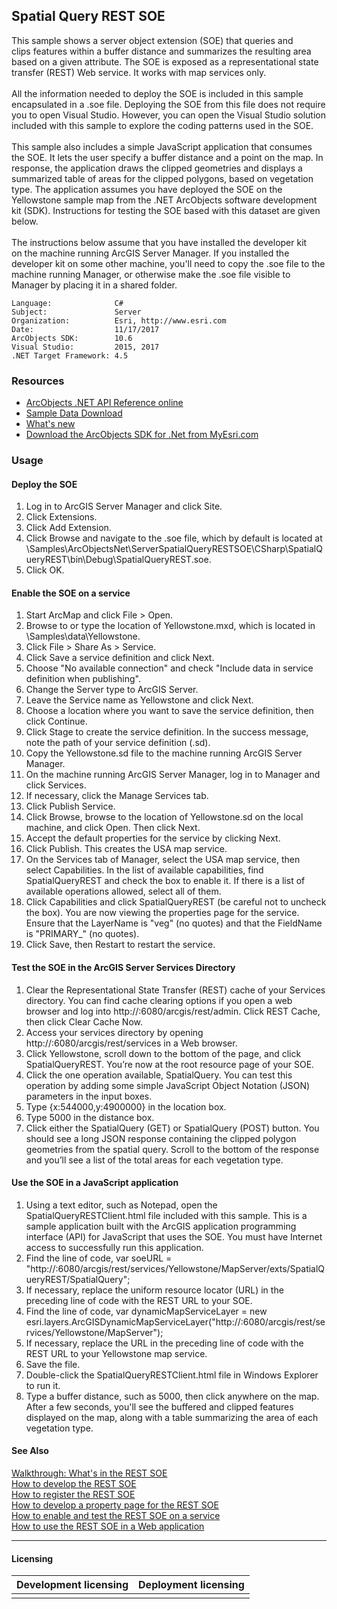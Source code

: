 ## Spatial Query REST SOE

  <div xmlns="http://www.w3.org/1999/xhtml">This sample shows a server object extension (SOE) that queries and clips features within a buffer distance and summarizes the resulting area based on a given attribute. The SOE is exposed as a representational state transfer (REST) Web service. It works with map services only.</div>
  <div xmlns="http://www.w3.org/1999/xhtml"> </div>
  <div xmlns="http://www.w3.org/1999/xhtml">All the information needed to deploy the SOE is included in this sample encapsulated in a .soe file. Deploying the SOE from this file does not require you to open Visual Studio. However, you can open the Visual Studio solution included with this sample to explore the coding patterns used in the SOE.</div>
  <div xmlns="http://www.w3.org/1999/xhtml"> </div>
  <div xmlns="http://www.w3.org/1999/xhtml">This sample also includes a simple JavaScript application that consumes the SOE. It lets the user specify a buffer distance and a point on the map. In response, the application draws the clipped geometries and displays a summarized table of areas for the clipped polygons, based on vegetation type. The application assumes you have deployed the SOE on the Yellowstone sample map from the .NET ArcObjects software development kit (SDK). Instructions for testing the SOE based with this dataset are given below.</div>
  <div xmlns="http://www.w3.org/1999/xhtml"> </div>
  <div xmlns="http://www.w3.org/1999/xhtml">The instructions below assume that you have installed the developer kit on the machine running ArcGIS Server Manager. If you installed the developer kit on some other machine, you'll need to copy the .soe file to the machine running Manager, or otherwise make the .soe file visible to Manager by placing it in a shared folder.</div>  


<!-- TODO: Fill this section below with metadata about this sample-->
```
Language:              C#
Subject:               Server
Organization:          Esri, http://www.esri.com
Date:                  11/17/2017
ArcObjects SDK:        10.6
Visual Studio:         2015, 2017
.NET Target Framework: 4.5
```

### Resources

* [ArcObjects .NET API Reference online](http://desktop.arcgis.com/en/arcobjects/latest/net/webframe.htm)  
* [Sample Data Download](../../releases)  
* [What's new](http://desktop.arcgis.com/en/arcobjects/latest/net/webframe.htm#91cabc68-2271-400a-8ff9-c7fb25108546.htm)  
* [Download the ArcObjects SDK for .Net from MyEsri.com](https://my.esri.com/)  

### Usage
#### Deploy the SOE  
1. Log in to ArcGIS Server Manager and click Site.  
1. Click Extensions.  
1. Click Add Extension.  
1. Click Browse and navigate to the .soe file, which by default is located at <ArcGIS DeveloperKit install location>\Samples\ArcObjectsNet\ServerSpatialQueryRESTSOE\CSharp\SpatialQueryREST\bin\Debug\SpatialQueryREST.soe.   
1. Click OK.  

#### Enable the SOE on a service  
1. Start ArcMap and click File > Open.  
1. Browse to or type the location of Yellowstone.mxd, which is located in <ArcGIS Developer Kit Location>\Samples\data\Yellowstone.  
1. Click File > Share As > Service.  
1. Click Save a service definition and click Next.  
1. Choose "No available connection" and check "Include data in service definition when publishing".  
1. Change the Server type to ArcGIS Server.  
1. Leave the Service name as Yellowstone and click Next.  
1. Choose a location where you want to save the service definition, then click Continue.  
1. Click Stage to create the service definition. In the success message, note the path of your service definition (.sd).  
1. Copy the Yellowstone.sd file to the machine running ArcGIS Server Manager.  
1. On the machine running ArcGIS Server Manager, log in to Manager and click Services.  
1. If necessary, click the Manage Services tab.  
1. Click Publish Service.  
1. Click Browse, browse to the location of Yellowstone.sd on the local machine, and click Open. Then click Next.  
1. Accept the default properties for the service by clicking Next.  
1. Click Publish. This creates the USA map service.  
1. On the Services tab of Manager, select the USA map service, then select Capabilities. In the list of available capabilities, find SpatialQueryREST and check the box to enable it. If there is a list of available operations allowed, select all of them.  
1. Click Capabilities and click SpatialQueryREST (be careful not to uncheck the box). You are now viewing the properties page for the service. Ensure that the LayerName is "veg" (no quotes) and that the FieldName is "PRIMARY_" (no quotes).  
1. Click Save, then Restart to restart the service.  

#### Test the SOE in the ArcGIS Server Services Directory  
1. Clear the Representational State Transfer (REST) cache of your Services directory. You can find cache clearing options if you open a web browser and log into http://<server name>:6080/arcgis/rest/admin. Click REST Cache, then click Clear Cache Now.  
1. Access your services directory by opening http://<server name>:6080/arcgis/rest/services in a Web browser.  
1. Click Yellowstone, scroll down to the bottom of the page, and click SpatialQueryREST. You’re now at the root resource page of your SOE.  
1. Click the one operation available, SpatialQuery. You can test this operation by adding some simple JavaScript Object Notation (JSON) parameters in the input boxes.  
1. Type {x:544000,y:4900000} in the location box.  
1. Type 5000 in the distance box.  
1. Click either the SpatialQuery (GET) or SpatialQuery (POST) button. You should see a long JSON response containing the clipped polygon geometries from the spatial query. Scroll to the bottom of the response and you’ll see a list of the total areas for each vegetation type.  

#### Use the SOE in a JavaScript application  
1. Using a text editor, such as Notepad, open the SpatialQueryRESTClient.html file included with this sample. This is a sample application built with the ArcGIS application programming interface (API) for JavaScript that uses the SOE. You must have Internet access to successfully run this application.  
1. Find the line of code, var soeURL = "http://<server name>:6080/arcgis/rest/services/Yellowstone/MapServer/exts/SpatialQueryREST/SpatialQuery";  
1. If necessary, replace the uniform resource locator (URL) in the preceding line of code with the REST URL to your SOE.  
1. Find the line of code, var dynamicMapServiceLayer = new esri.layers.ArcGISDynamicMapServiceLayer("http://<server name>:6080/arcgis/rest/services/Yellowstone/MapServer");  
1. If necessary, replace the URL in the preceding line of code with the REST URL to your Yellowstone map service.  
1. Save the file.  
1. Double-click the SpatialQueryRESTClient.html file in Windows Explorer to run it.  
1. Type a buffer distance, such as 5000, then click anywhere on the map. After a few seconds, you'll see the buffered and clipped features displayed on the map, along with a table summarizing the area of each vegetation type.  







#### See Also  
[Walkthrough: What's in the REST SOE](http://desktop.arcgis.com/search/?q=Walkthrough%3A%20What%27s%20in%20the%20REST%20SOE&p=0&language=en&product=arcobjects-sdk-dotnet&version=&n=15&collection=help)  
[How to develop the REST SOE](http://desktop.arcgis.com/search/?q=How%20to%20develop%20the%20REST%20SOE&p=0&language=en&product=arcobjects-sdk-dotnet&version=&n=15&collection=help)  
[How to register the REST SOE](http://desktop.arcgis.com/search/?q=How%20to%20register%20the%20REST%20SOE&p=0&language=en&product=arcobjects-sdk-dotnet&version=&n=15&collection=help)  
[How to develop a property page for the REST SOE](http://desktop.arcgis.com/search/?q=How%20to%20develop%20a%20property%20page%20for%20the%20REST%20SOE&p=0&language=en&product=arcobjects-sdk-dotnet&version=&n=15&collection=help)  
[How to enable and test the REST SOE on a service](http://desktop.arcgis.com/search/?q=How%20to%20enable%20and%20test%20the%20REST%20SOE%20on%20a%20service&p=0&language=en&product=arcobjects-sdk-dotnet&version=&n=15&collection=help)  
[How to use the REST SOE in a Web application](http://desktop.arcgis.com/search/?q=How%20to%20use%20the%20REST%20SOE%20in%20a%20Web%20application&p=0&language=en&product=arcobjects-sdk-dotnet&version=&n=15&collection=help)  


---------------------------------

#### Licensing  
| Development licensing | Deployment licensing | 
| ------------- | ------------- | 
|  |  |  


